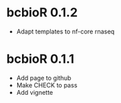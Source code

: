 # bcbioR 0.1.2

* Adapt templates to nf-core rnaseq

# bcbioR 0.1.1

* Add page to github
* Make CHECK to pass
* Add vignette
